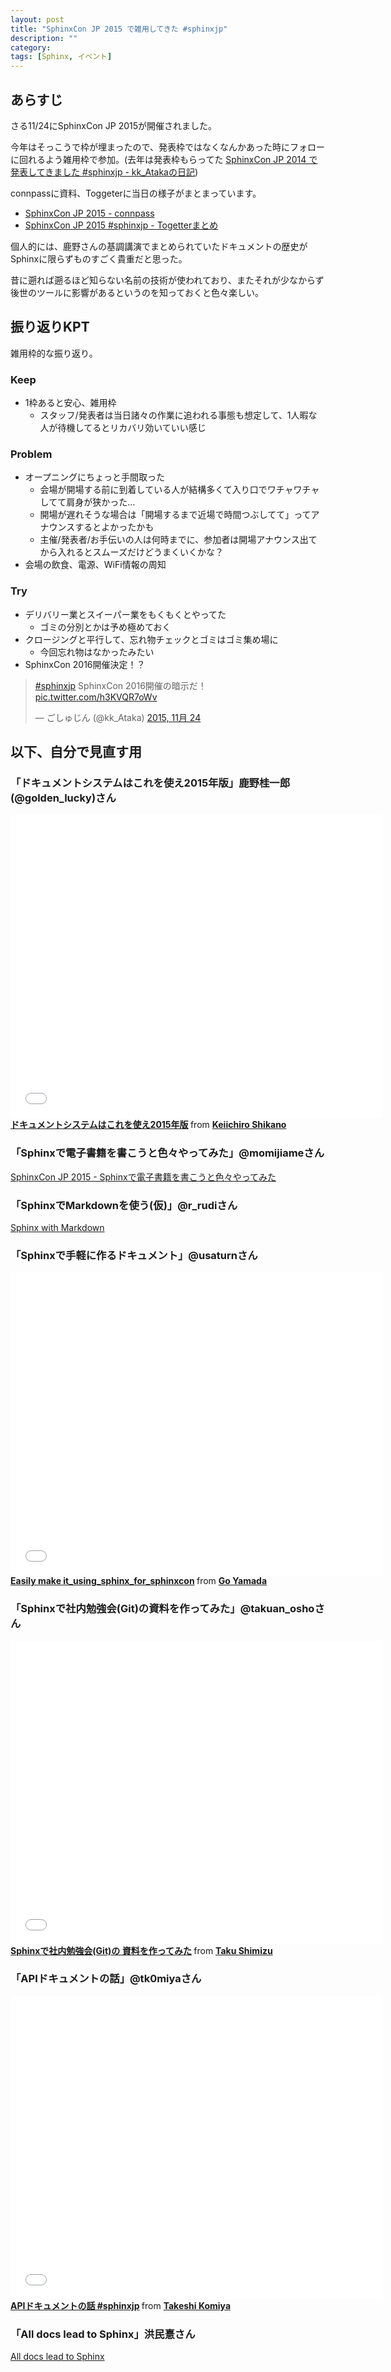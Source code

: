 ```yaml
---
layout: post
title: "SphinxCon JP 2015 で雑用してきた #sphinxjp"
description: ""
category: 
tags: [Sphinx, イベント]
---
```


## あらすじ

さる11/24にSphinxCon JP 2015が開催されました。

今年はそっこうで枠が埋まったので、発表枠ではなくなんかあった時にフォローに回れるよう雑用枠で参加。(去年は発表枠もらってた [SphinxCon JP 2014 で発表してきました #sphinxjp - kk_Atakaの日記](http://d.hatena.ne.jp/kk_Ataka/20141027/1414384605))

connpassに資料、Toggeterに当日の様子がまとまっています。

- [SphinxCon JP 2015 - connpass](http://sphinxjp.connpass.com/event/22024/)
- [SphinxCon JP 2015 #sphinxjp - Togetterまとめ](http://togetter.com/li/904532)

個人的には、鹿野さんの基調講演でまとめられていたドキュメントの歴史がSphinxに限らずものすごく貴重だと思った。

昔に遡れば遡るほど知らない名前の技術が使われており、またそれが少なからず後世のツールに影響があるというのを知っておくと色々楽しい。

## 振り返りKPT

雑用枠的な振り返り。

### Keep

- 1枠あると安心、雑用枠
    - スタッフ/発表者は当日諸々の作業に追われる事態も想定して、1人暇な人が待機してるとリカバリ効いていい感じ

### Problem

- オープニングにちょっと手間取った
    - 会場が開場する前に到着している人が結構多くて入り口でワチャワチャしてて肩身が狭かった…
    - 開場が遅れそうな場合は「開場するまで近場で時間つぶしてて」ってアナウンスするとよかったかも
    - 主催/発表者/お手伝いの人は何時までに、参加者は開場アナウンス出てから入れるとスムーズだけどうまくいくかな？
- 会場の飲食、電源、WiFi情報の周知

### Try

- デリバリー業とスイーパー業をもくもくとやってた
    - ゴミの分別とかは予め極めておく
- クロージングと平行して、忘れ物チェックとゴミはゴミ集め場に
    - 今回忘れ物はなかったみたい
- SphinxCon 2016開催決定！？

<blockquote class="twitter-tweet" lang="ja"><p lang="ja" dir="ltr"><a href="https://twitter.com/hashtag/sphinxjp?src=hash">#sphinxjp</a> SphinxCon 2016開催の暗示だ！ <a href="https://t.co/h3KVQR7oWv">pic.twitter.com/h3KVQR7oWv</a></p>&mdash; ごしゅじん (@kk_Ataka) <a href="https://twitter.com/kk_Ataka/status/669120944447713280">2015, 11月 24</a></blockquote>
<script async src="//platform.twitter.com/widgets.js" charset="utf-8"></script>

## 以下、自分で見直す用

### 「ドキュメントシステムはこれを使え2015年版」鹿野桂一郎(@golden_lucky)さん

<iframe src="//www.slideshare.net/slideshow/embed_code/key/dipot9VGeXCxDK" width="595" height="485" frameborder="0" marginwidth="0" marginheight="0" scrolling="no"> </iframe> <div style="margin-bottom:5px"> <strong> <a href="//www.slideshare.net/k16shikano/2015-55455604" title="ドキュメントシステムはこれを使え2015年版" target="_blank">ドキュメントシステムはこれを使え2015年版</a> </strong> from <strong><a href="//www.slideshare.net/k16shikano" target="_blank">Keiichiro Shikano</a></strong> </div>

### 「Sphinxで電子書籍を書こうと色々やってみた」@momijiameさん

<a class="embedly-card" href="https://speakerdeck.com/momijiame/sphinxcon-jp-2015-sphinxdedian-zi-shu-ji-woshu-koutose-yatutemita">SphinxCon JP 2015 - Sphinxで電子書籍を書こうと色々やってみた</a>
<script async src="//cdn.embedly.com/widgets/platform.js" charset="UTF-8"></script>

### 「SphinxでMarkdownを使う(仮)」@r_rudiさん

<a class="embedly-card" href="https://speakerdeck.com/shirou/sphinx-with-markdown">Sphinx with Markdown</a>
<script async src="//cdn.embedly.com/widgets/platform.js" charset="UTF-8"></script>

### 「Sphinxで手軽に作るドキュメント」@usaturnさん

<iframe src="//www.slideshare.net/slideshow/embed_code/key/qJWWoLKkVXuAB2" width="595" height="485" frameborder="0" marginwidth="0" marginheight="0" scrolling="no"> </iframe> <div style="margin-bottom:5px"> <strong> <a href="//www.slideshare.net/goyamada92/easily-make-itusingsphinxforsphinxcon" title="Easily make it_using_sphinx_for_sphinxcon" target="_blank">Easily make it_using_sphinx_for_sphinxcon</a> </strong> from <strong><a href="//www.slideshare.net/goyamada92" target="_blank">Go Yamada</a></strong> </div>

### 「Sphinxで社内勉強会(Git)の資料を作ってみた」@takuan_oshoさん

<iframe src="//www.slideshare.net/slideshow/embed_code/key/KVj96GlxHHOGDR" width="595" height="485" frameborder="0" marginwidth="0" marginheight="0" scrolling="no"> </iframe> <div style="margin-bottom:5px"> <strong> <a href="//www.slideshare.net/takushimizu/use-case-of-making-inhouse-training-documents-with-sphinx" title="Sphinxで社内勉強会(Git)の 資料を作ってみた" target="_blank">Sphinxで社内勉強会(Git)の 資料を作ってみた</a> </strong> from <strong><a href="//www.slideshare.net/takushimizu" target="_blank">Taku Shimizu</a></strong> </div>

### 「APIドキュメントの話」@tk0miyaさん

<iframe src="//www.slideshare.net/slideshow/embed_code/key/K36FX7MvYzcgii" width="595" height="485" frameborder="0" marginwidth="0" marginheight="0" scrolling="no"> </iframe> <div style="margin-bottom:5px"> <strong> <a href="//www.slideshare.net/TakeshiKomiya/api-sphinxjp" title="APIドキュメントの話 #sphinxjp" target="_blank">APIドキュメントの話 #sphinxjp</a> </strong> from <strong><a href="//www.slideshare.net/TakeshiKomiya" target="_blank">Takeshi Komiya</a></strong> </div>

### 「All docs lead to Sphinx」洪民憙さん

<a class="embedly-card" href="https://speakerdeck.com/minhee/all-docs-lead-to-sphinx">All docs lead to Sphinx</a>
<script async src="//cdn.embedly.com/widgets/platform.js" charset="UTF-8"></script>
